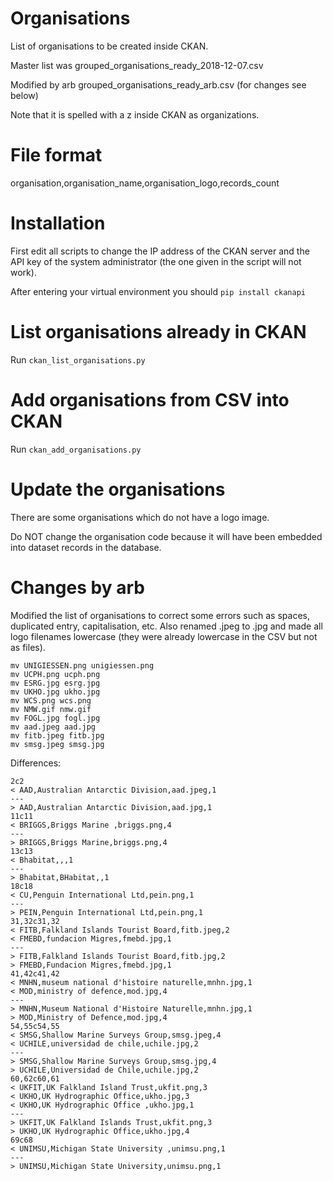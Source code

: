 # Organisations

List of organisations to be created inside CKAN.

Master list was grouped_organisations_ready_2018-12-07.csv

Modified by arb grouped_organisations_ready_arb.csv (for changes see below)

Note that it is spelled with a z inside CKAN as organizations.

# File format

organisation,organisation_name,organisation_logo,records_count

# Installation

First edit all scripts to change the IP address of the CKAN server
and the API key of the system administrator
(the one given in the script will not work).

After entering your virtual environment you should `pip install ckanapi`

# List organisations already in CKAN

Run `ckan_list_organisations.py`

# Add organisations from CSV into CKAN

Run `ckan_add_organisations.py`

# Update the organisations

There are some organisations which do not have a logo image.

Do NOT change the organisation code because it will have been
embedded into dataset records in the database.

# Changes by arb

Modified the list of organisations to correct some errors such as spaces, duplicated entry, capitalisation, etc. Also renamed .jpeg to .jpg and made all logo filenames lowercase (they were already lowercase in the CSV but not as files).
```
mv UNIGIESSEN.png unigiessen.png
mv UCPH.png ucph.png
mv ESRG.jpg esrg.jpg
mv UKHO.jpg ukho.jpg
mv WCS.png wcs.png
mv NMW.gif nmw.gif
mv FOGL.jpg fogl.jpg
mv aad.jpeg aad.jpg
mv fitb.jpeg fitb.jpg
mv smsg.jpeg smsg.jpg
```

Differences:
```
2c2
< AAD,Australian Antarctic Division,aad.jpeg,1
---
> AAD,Australian Antarctic Division,aad.jpg,1
11c11
< BRIGGS,Briggs Marine ,briggs.png,4
---
> BRIGGS,Briggs Marine,briggs.png,4
13c13
< Bhabitat,,,1
---
> Bhabitat,BHabitat,,1
18c18
< CU,Penguin International Ltd,pein.png,1
---
> PEIN,Penguin International Ltd,pein.png,1
31,32c31,32
< FITB,Falkland Islands Tourist Board,fitb.jpeg,2
< FMEBD,fundacion Migres,fmebd.jpg,1
---
> FITB,Falkland Islands Tourist Board,fitb.jpg,2
> FMEBD,Fundacion Migres,fmebd.jpg,1
41,42c41,42
< MNHN,museum national d'histoire naturelle,mnhn.jpg,1
< MOD,ministry of defence,mod.jpg,4
---
> MNHN,Museum National d'Histoire Naturelle,mnhn.jpg,1
> MOD,Ministry of Defence,mod.jpg,4
54,55c54,55
< SMSG,Shallow Marine Surveys Group,smsg.jpeg,4
< UCHILE,universidad de chile,uchile.jpg,2
---
> SMSG,Shallow Marine Surveys Group,smsg.jpg,4
> UCHILE,Universidad de Chile,uchile.jpg,2
60,62c60,61
< UKFIT,UK Falkland Island Trust,ukfit.png,3
< UKHO,UK Hydrographic Office,ukho.jpg,3
< UKHO,UK Hydrographic Office ,ukho.jpg,1
---
> UKFIT,UK Falkland Islands Trust,ukfit.png,3
> UKHO,UK Hydrographic Office,ukho.jpg,4
69c68
< UNIMSU,Michigan State University ,unimsu.png,1
---
> UNIMSU,Michigan State University,unimsu.png,1
```
